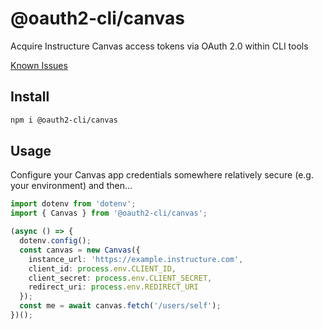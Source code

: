 # @oauth2-cli/canvas

Acquire Instructure Canvas access tokens via OAuth 2.0 within CLI tools

[Known Issues](https://github.com/groton-school/canvas-cli/issues?q=is%3Aissue%20state%3Aopen%20label%3A%40oauth2-cli%2Fcanvas)

## Install

```sh
npm i @oauth2-cli/canvas
```

## Usage

Configure your Canvas app credentials somewhere relatively secure (e.g. your environment) and then...

```ts
import dotenv from 'dotenv';
import { Canvas } from '@oauth2-cli/canvas';

(async () => {
  dotenv.config();
  const canvas = new Canvas({
    instance_url: 'https://example.instructure.com',
    client_id: process.env.CLIENT_ID,
    client_secret: process.env.CLIENT_SECRET,
    redirect_uri: process.env.REDIRECT_URI
  });
  const me = await canvas.fetch('/users/self');
})();
```
